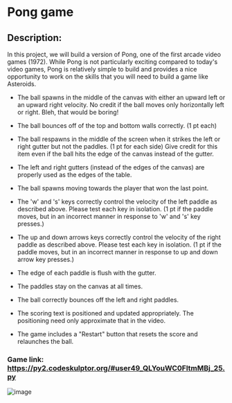 # Pong game
## Description: 
In this project, we will build a version of Pong, one of the first arcade video games (1972). While Pong is not particularly exciting compared to today's video games, Pong is relatively simple to build and provides a nice opportunity to work on the skills that you will need to build a game like Asteroids. 
- The ball spawns in the middle of the canvas with either an upward left or an upward right velocity. No credit if the ball moves only horizontally left or right. Bleh, that would be boring!

 - The ball bounces off of the top and bottom walls correctly. (1 pt each)

- The ball respawns in the middle of the screen when it strikes the left or right gutter but not the paddles. (1 pt for each side) Give credit for this item even if the ball hits the edge of the canvas instead of the gutter.

- The left and right gutters (instead of the edges of the canvas) are properly used as the edges of the table.

- The ball spawns moving towards the player that won the last point.

- The 'w' and 's' keys correctly control the velocity of the left paddle as described above. Please test each key in isolation. (1 pt if the paddle moves, but in an incorrect manner in response to 'w' and 's' key presses.)

- The up and down arrows keys correctly control the velocity of the right paddle as described above. Please test each key in isolation. (1 pt if the paddle moves, but in an incorrect manner in response to up and down arrow key presses.)
- The edge of each paddle is flush with the gutter.
- The paddles stay on the canvas at all times. 

- The ball correctly bounces off the left and right paddles. 
- The scoring text is positioned and updated appropriately. The positioning need only approximate that in the video.

- The game includes a "Restart" button that resets the score and relaunches the ball.

### Game link: https://py2.codeskulptor.org/#user49_QLYouWC0FltmMBj_25.py

![image](https://user-images.githubusercontent.com/58776067/184153072-2f52f88f-58d7-4eb9-8677-774a18d43373.png)
